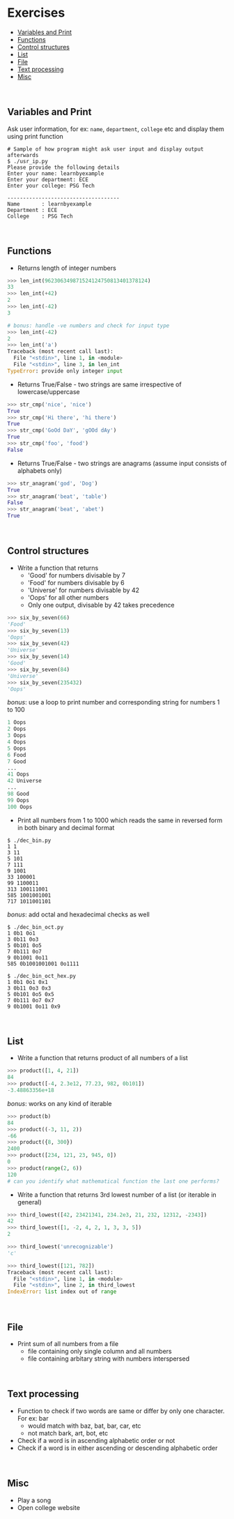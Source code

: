 # <a name="exercises"></a>Exercises

* [Variables and Print](#variables-and-print)
* [Functions](#functions)
* [Control structures](#control-structures)
* [List](#list)
* [File](#file)
* [Text processing](#text-processing)
* [Misc](#misc)

<br>

## <a name="variables-and-print"></a>Variables and Print

Ask user information, for ex: `name`, `department`, `college` etc and display them using print function

```
# Sample of how program might ask user input and display output afterwards
$ ./usr_ip.py 
Please provide the following details
Enter your name: learnbyexample
Enter your department: ECE
Enter your college: PSG Tech

------------------------------------
Name       : learnbyexample
Department : ECE
College    : PSG Tech
```

<br>

## <a name="functions"></a>Functions

* Returns length of integer numbers

```python
>>> len_int(962306349871524124750813401378124)
33
>>> len_int(+42)
2
>>> len_int(-42)
3

# bonus: handle -ve numbers and check for input type
>>> len_int(-42)
2
>>> len_int('a')
Traceback (most recent call last):
  File "<stdin>", line 1, in <module>
  File "<stdin>", line 3, in len_int
TypeError: provide only integer input
```

* Returns True/False - two strings are same irrespective of lowercase/uppercase

```python
>>> str_cmp('nice', 'nice')
True
>>> str_cmp('Hi there', 'hi there')
True
>>> str_cmp('GoOd DaY', 'gOOd dAy')
True
>>> str_cmp('foo', 'food')
False
```

* Returns True/False - two strings are anagrams (assume input consists of alphabets only)

```python
>>> str_anagram('god', 'Dog')
True
>>> str_anagram('beat', 'table')
False
>>> str_anagram('beat', 'abet')
True
```

<br>

## <a name="control-structures"></a>Control structures

* Write a function that returns
    * 'Good' for numbers divisable by 7
    * 'Food' for numbers divisable by 6
    * 'Universe' for numbers divisable by 42
    * 'Oops' for all other numbers
    * Only one output, divisable by 42 takes precedence

```python
>>> six_by_seven(66)
'Food'
>>> six_by_seven(13)
'Oops'
>>> six_by_seven(42)
'Universe'
>>> six_by_seven(14)
'Good'
>>> six_by_seven(84)
'Universe'
>>> six_by_seven(235432)
'Oops'
```

*bonus*: use a loop to print number and corresponding string for numbers 1 to 100

```python
1 Oops
2 Oops
3 Oops
4 Oops
5 Oops
6 Food
7 Good
...
41 Oops
42 Universe
...
98 Good
99 Oops
100 Oops
```

* Print all numbers from 1 to 1000 which reads the same in reversed form in both binary and decimal format

```
$ ./dec_bin.py 
1 1
3 11
5 101
7 111
9 1001
33 100001
99 1100011
313 100111001
585 1001001001
717 1011001101
```

*bonus*: add octal and hexadecimal checks as well

```
$ ./dec_bin_oct.py 
1 0b1 0o1
3 0b11 0o3
5 0b101 0o5
7 0b111 0o7
9 0b1001 0o11
585 0b1001001001 0o1111

$ ./dec_bin_oct_hex.py 
1 0b1 0o1 0x1
3 0b11 0o3 0x3
5 0b101 0o5 0x5
7 0b111 0o7 0x7
9 0b1001 0o11 0x9
```

<br>

## <a name="list"></a>List

* Write a function that returns product of all numbers of a list

```python
>>> product([1, 4, 21])
84
>>> product([-4, 2.3e12, 77.23, 982, 0b101])
-3.48863356e+18
```

*bonus*: works on any kind of iterable

```python
>>> product(b)
84
>>> product((-3, 11, 2))
-66
>>> product({8, 300})
2400
>>> product([234, 121, 23, 945, 0])
0
>>> product(range(2, 6))
120
# can you identify what mathematical function the last one performs?
```

* Write a function that returns 3rd lowest number of a list (or iterable in general)

```python
>>> third_lowest([42, 23421341, 234.2e3, 21, 232, 12312, -2343])
42
>>> third_lowest([1, -2, 4, 2, 1, 3, 3, 5])
2

>>> third_lowest('unrecognizable')
'c'

>>> third_lowest([121, 782])
Traceback (most recent call last):
  File "<stdin>", line 1, in <module>
  File "<stdin>", line 2, in third_lowest
IndexError: list index out of range
```

<br>

## <a name="file"></a>File

* Print sum of all numbers from a file
	* file containing only single column and all numbers
	* file containing arbitary string with numbers interspersed

<br>

## <a name="text-processing"></a>Text processing

* Function to check if two words are same or differ by only one character. For ex: bar
 	* would match with baz, bat, bar, car, etc
 	* not match bark, art, bot, etc
* Check if a word is in ascending alphabetic order or not
* Check if a word is in either ascending or descending alphabetic order

<br>

## <a name="misc"></a>Misc

* Play a song
* Open college website

